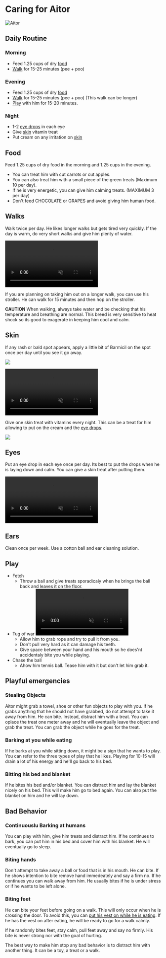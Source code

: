 # Caring for Aitor

![Aitor](assets/gordo_cover.jpeg)

## Daily Routine 

### Morning
- Feed 1.25 cups of dry [food](#food)
- [Walk](#walks) for 15-25 minutes (pee + poo)

### Evening
- Feed 1.25 cups of dry [food](#food)
- [Walk](#walks) for 15-25 minutes (pee + poo) (This walk can be longer)
- [Play](#play) with him for 15-20 minutes. 

### Night
- 1-2 [eye drops](#eyes) in each eye
- Give [skin](#skin) vitamin treat
- Put cream on any irritation on [skin](#skin)

## Food
Feed 1.25 cups of dry food in the morning and 1.25 cups in the evening.

- You can treat him with cut carrots or cut apples. 
- You can also treat him with a small piece of the green treats (Maximum 10 per day).
- If he is very energetic, you can give him calming treats. (MAXIMUM 3 per day)
- Don't feed CHOCOLATE or GRAPES and avoid giving him human food.

## Walks
Walk twice per day. He likes longer walks but gets tired very quickly. If the day is warm, do very short walks and give him plenty of water. 

<video autoplay loop muted>
  <source src="assets/vest.mp4" type="video/mp4">
</video>

If you are planning on taking him out on a longer walk, you can use his stroller. He can walk for 15 minutes and then hop on the stroller.

**CAUTION** When walking, always take water and be checking that his temperature and breathing are normal. This breed is very sensitive to heat shock so its good to exagerate in keeping him cool and calm.

## Skin 
If any rash or bald spot appears, apply a little bit of Barmicil on the spot once per day until you see it go away.

![](assets/barmicil.jpeg)

<video autoplay loop muted>
  <source src="assets/cream.mp4" type="video/mp4">
</video>

Give one skin treat with vitamins every night. This can be a treat for him allowing to put on the cream and the [eye drops](#eyes). 

![](assets/skin_vitamins.jpeg)

## Eyes
Put an eye drop in each eye once per day. Its best to put the drops when he is laying down and calm. You can give a skin treat after putting them. 

<video autoplay loop muted>
  <source src="assets/eye_drops.mp4" type="video/mp4">
</video>

## Ears
Clean once per week. Use a cotton ball and ear cleaning solution.

## Play

- Fetch 
    - Throw a ball and give treats sporadicaly when he brings the ball back and leaves it on the floor. 
- Tug of war
    <video autoplay loop muted>
        <source src="assets/fetch.mp4" type="video/mp4">
    </video>
    - Allow him to grab rope and try to pull it from you. 
    - Don't pull very hard as it can damage his teeth. 
    - Give space between your hand and his mouth so he does'nt accidentaly bite you while playing. 
- Chase the ball
    - Ahow him tennis ball. Tease him with it but don't let him grab it.


## Playful emergencies

### Stealing Objects
Aitor might grab a towel, shoe or other fun objects to play with you. If he grabs anything that he should not have grabbed, do not attempt to take it away from him. He can bite. Instead, distract him with a treat. You can oplace the treat one meter away and he will eventually leave the object and grab the treat. You can grab the object while he goes for the treat. 

### Barking at you while eating
If he barks at you while sitting down, it might be a sign that he wants to play. You can refer to the three types of play that he likes. Playing for 10-15 will drain a lot of his energy and he'll go back to his bed. 

### Bitting his bed and blanket
If he bites his bed and/or blanket. You can distract him and lay the blanket nicely on his bed. This will make him go to bed again. You can also put the blanket on him and he will lay down.


## Bad Behavior

### Continuouslu Barking at humans
You can play with him, give him treats and distract him. If he continues to bark, you can put him in his bed and cover him with his blanket. He will eventually go to sleep.

### Biting hands
Don't attempt to take away a ball or food that is in his mouth. He can bite. If he shows intention to bite remove hand immedeately and say a firm no. If he continues you can walk away from him. He usually bites if he is under stress or if he wants to be left alone. 

### Biting feet
He can bite your feet before going on a walk. This will only occur when he is crossing the door. To avoid this, you can [put his vest on while he is eating](#walks). If he has the vest on after eating, he will be ready to go for a walk calmly. 

If he randomly bites feet, stay calm, pull feet away and say no firmly. His bite is never strong nor with the goal of hurting. 

The best way to make him stop any bad behavior is to distract him with another thing. It can be a toy, a treat or a walk.